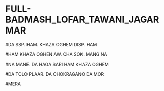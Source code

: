 # FULL-BADMASH_LOFAR_TAWANI_JAGARMAR

#DA  SSP. HAM. KHAZA OGHEM DISP. HAM

#HAM KHAZA OGHEN AW. CHA SOK. MANG NA

#NA MANE. DA HAGA SARI HAM KHAZA OGHEM

#DA  TOLO PLAAR. DA CHOKRAGANO DA MOR

#MERA  
